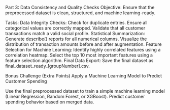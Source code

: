 Part 3: Data Consistency and Quality Checks
Objective: Ensure that the preprocessed dataset is clean, structured, and machine learning-ready.

Tasks:
Data Integrity Checks:
Check for duplicate entries.
Ensure all categorical values are correctly mapped.
Validate that all customer transactions match a valid social profile.
Statistical Summarization:
Generate describe() reports for all numerical columns.
Visualize the distribution of transaction amounts before and after augmentation.
Feature Selection for Machine Learning:
Identify highly correlated features using a correlation heatmap.
Select the top 10 most important features using a feature selection algorithm.
Final Data Export:
Save the final dataset as final_dataset_ready_[groupNumber].csv.

Bonus Challenge (Extra Points)
Apply a Machine Learning Model to Predict Customer Spending

Use the final preprocessed dataset to train a simple machine learning model (Linear Regression, Random Forest, or XGBoost).
Predict customer spending behavior based on merged data.

